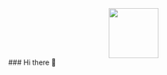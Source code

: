 <div id="header" align="center">
 <img src="https://i.ibb.co/GRsxMLP/Original-size-Untitled-removebg-preview.png" width="100">
</div>
### Hi there 👋
<!--
**Kashydo/Kashydo** is a ✨ _special_ ✨ repository because its `README.md` (this file) appears on your GitHub profile.

Here are some ideas to get you started:

- 🔭 I’m currently working on ...
- 🌱 I’m currently learning ...
- 👯 I’m looking to collaborate on ...
- 🤔 I’m looking for help with ...
- 💬 Ask me about ...
- 📫 How to reach me: ...
- 😄 Pronouns: ...
- ⚡ Fun fact: ...
-->
